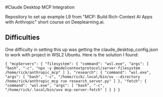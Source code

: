 #Claude Desktop MCP Integration


Repository to set up example L9 from "MCP: Build Rich-Context AI Apps with Anthropic" short course on Deeplearning.ai.

## Difficulties

One difficulty in setting this up was getting the claude_desktop_config.json to work with project in WSL2 Ubuntu.  Here is the solution I found:

`
{
  "mcpServers": {
    "filesystem": {
      "command": "wsl.exe",
      "args": [
        "bash",
        "-c",
        "npx -y @modelcontextprotocol/server-filesystem /home/rick/anthropic_mcp"
      ]
    },
    "research": {
      "command": "wsl.exe",
      "args": [
        "bash",
        "-c",
        "/home/rick/.local/bin/uv --directory /home/rick/anthropic_mcp run research_server.py"
      ]
    },
    "fetch": {
      "command": "wsl.exe",
      "args": [
        "bash",
        "-c",
        "/home/rick/.local/bin/uvx mcp-server-fetch"
      ]
    }
  }
}
`